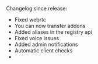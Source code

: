Changelog since release:
 - Fixed webrtc
 - You can now transfer addons
 - Added aliases in the registry api
 - Fixed voice issues
 - Added admin notifications
 - Automatic client checks
 - 